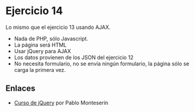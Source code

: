 Ejercicio 14
============

Lo mismo que el ejercicio 13 usando AJAX.

  - Nada de PHP, sólo Javascript.
  - La página será HTML
  - Usar jQuery para AJAX
  - Los datos provienen de los JSON del ejercicio 12
  - No necesita formulario, no se envía ningún formulario, la página sólo se carga la primera vez.

## Enlaces

  - [Curso de jQuery](https://pablomonteserin.com/cursos/web/javascript/jquery/) por Pablo Monteserín
